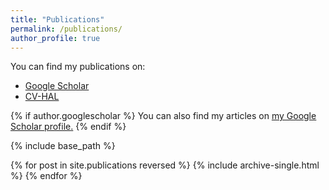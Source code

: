 ```yaml
---
title: "Publications"
permalink: /publications/
author_profile: true
---
```


You can find my publications on:
<ul>
<li> <a href="https://scholar.google.fr/citations?user=gyx2-dkAAAAJ">Google Scholar</a></li>
<li> <a href="https://cv.archives-ouvertes.fr/emmanuel-vazquez">CV-HAL</a></li>
</ul>

{% if author.googlescholar %}
  You can also find my articles on <u><a href="{{author.googlescholar}}">my Google Scholar profile</a>.</u>
{% endif %}

{% include base_path %}

{% for post in site.publications reversed %}
  {% include archive-single.html %}
{% endfor %}

